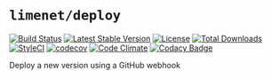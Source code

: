 # `limenet/deploy`

[![Build Status](https://travis-ci.org/limenet/deploy.svg?branch=master)](https://travis-ci.org/limenet/deploy)
[![Latest Stable Version](https://poser.pugx.org/limenet/deploy/v/stable)](https://packagist.org/packages/limenet/deploy)
[![License](https://poser.pugx.org/limenet/deploy/license)](https://packagist.org/packages/limenet/deploy)
[![Total Downloads](https://poser.pugx.org/limenet/deploy/downloads)](https://packagist.org/packages/limenet/deploy)
[![StyleCI](https://styleci.io/repos/72880731/shield)](https://styleci.io/repos/72880731)
[![codecov](https://codecov.io/gh/limenet/deploy/branch/master/graph/badge.svg)](https://codecov.io/gh/limenet/deploy)
[![Code Climate](https://codeclimate.com/github/limenet/deploy/badges/gpa.svg)](https://codeclimate.com/github/limenet/deploy)
[![Codacy Badge](https://api.codacy.com/project/badge/Grade/3fe510b81b9b482694da7319532707db)](https://www.codacy.com/app/limenet/deploy?utm_source=github.com&utm_medium=referral&utm_content=limenet/deploy&utm_campaign=badger)

Deploy a new version using a GitHub webhook

